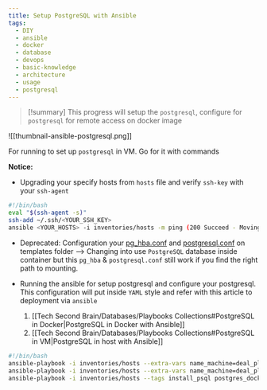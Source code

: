 ```yaml
---
title: Setup PostgreSQL with Ansible
tags:
  - DIY
  - ansible
  - docker
  - database
  - devops
  - basic-knowledge
  - architecture
  - usage
  - postgresql
---
```

>[!summary]
>This progress will setup the `postgresql`, configure for `postgresql` for remote access on docker image

![[thumbnail-ansible-postgresql.png]]

For running to set up `postgresql` in VM. Go for it with commands

**Notice:**

- Upgrading your specify hosts from `hosts` file and verify `ssh-key` with your `ssh-agent`

```bash
#!/bin/bash
eval "$(ssh-agent -s)"
ssh-add ~/.ssh/<YOUR_SSH_KEY>
ansible <YOUR_HOSTS> -i inventories/hosts -m ping (200 Succeed - Moving to next step)
```

- Deprecated: Configuration your [pg_hba.conf](Default%20Host%20Template.md) and [postgresql.conf](PostgreSQL%20File%20Configuration.md) on templates folder --> Changing into use `PostgreSQL` database inside container but this `pg_hba` & `postgresql.conf` still work if you find the right path to mounting.
- Running the ansible for setup postgresql and configure your postgresql. This configuration will put inside `YAML` style and refer with this article to deployment via `ansible`

	1. [[Tech Second Brain/Databases/Playbooks Collections#PostgreSQL in Docker|PostgreSQL in Docker with Ansible]]
	2. [[Tech Second Brain/Databases/Playbooks Collections#PostgreSQL in VM|PostgreSQL in host with Ansible]]

```bash
#!/bin/bash
ansible-playbook -i inventories/hosts --extra-vars name_machine=deal_platform --tags update general-tasks.yaml
ansible-playbook -i inventories/hosts --extra-vars name_machine=deal_platform --tags install general-tasks.yaml
ansible-playbook -i inventories/hosts --tags install_psql postgres_docker_tasks.yaml
```